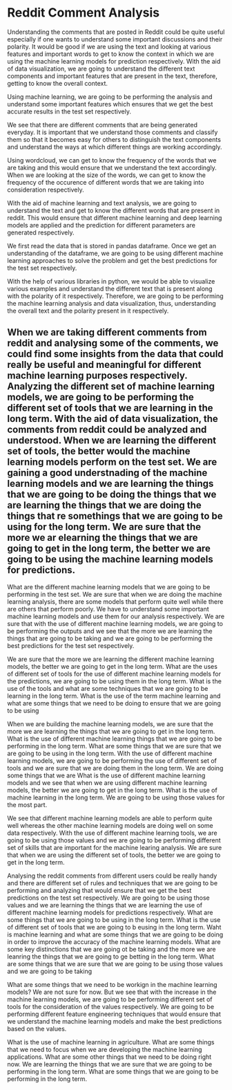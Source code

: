 # Reddit Comment Analysis 

Understanding the comments that are posted in Reddit could be quite useful especially if one wants to understand some important discussions and their polarity. 
It would be good if we are using the text and looking at various features and important words to get to know the context in which we are using the machine learning models for prediction respectively. With the aid of data visualization, we are going to understand the different text components and important features that are present in the text, therefore, getting to know the overall context. 

Using machine learning, we are going to be performing the analysis and understand some important features which ensures that we get the best accurate results in the test set respectively.

We see that there are different comments that are being generated everyday. It is important that we understand those comments and classify them so that it becomes easy for others to distinguish the text components and understand the ways at which different things are working accordingly. 



Using wordcloud, we can get to know the frequency of the words that we are taking and this would ensure that we understand the text accordingly. When we are looking at the size of the words, we can get to know the frequency of the occurence of different words that we are taking into consideration respectively. 

With the aid of machine learning and text analysis, we are going to understand the text and get to know the different words that are present in reddit. This would ensure that different machine learning and deep learning models are applied and the prediction for different parameters are generated respectively.

We first read the data that is stored in pandas dataframe. Once we get an understanding of the dataframe, we are going to be using different machine learning approaches to solve the problem and get the best predictions for the test set respectively. 

With the help of various libraries in python, we would be able to visualize various examples and understand the different text that is present along with the polarity of it respectively. Therefore, we are going to be performing the machine learning analysis and data visualization, thus, understanding the overall text and the polarity present in it respectively. 

## When we are taking different comments from reddit and analysing some of the comments, we could find some insights from the data that could really be useful and meaningful for different machine learning purposes respectively. Analyzing the different set of machine learning models, we are going to be performing the different set of tools that we are learning in the long term. With the aid of data visualization, the comments from reddit could be analyzed and understood. When we are learning the different set of tools, the better would the machine learning models perform on the test set. We are gaining a good understnading of the machine learning models and we are learning the things that we are going to be doing the things that we are learning the things that we are doing the things that re somethings that we are going to be using for the long term. We are sure that the more we ar elearning the things that we are going to get in the long term, the better we are going to be using the machine learning models for predictions. 
What are the different machine learning models that we are going to be performing in the test set. We are sure that when we are doing the machine learning analysis, there are some models that perform quite well while there are others that perform poorly. We have to understand some important machine learning models and use them for our analysis respectively. We are sure that with the use of different machine learning models, we are going to be performing the outputs and we see that the more we are learning the things that are going to be taking and we are going to be performing the best predictions for the test set respectively. 

We are sure that the more we are learning the different machine learning models, the better we are going to get in the long term. What are the uses of different set of tools for the use of different machine learning models for the predictions, we are going to be using them in the long term. What is the use of the tools and what are some techniques that we are going to be learning in the long term. What is the use of the term machine learning and what are some things that we need to be doing to ensure that we are going to be using

When we are building the machine learning models, we are sure that the more we are learning the things that we are going to get in the long term. What is the use of different machine learning things that we are going to be performing in the long term. What are some things that we are sure that we are going to be using in the long term. With the use of different machine learning models, we are going to be performing the use of different set of tools and we are sure that we are doing them in the long term. We are doing some things that we are What is the use of different machine learning models and we see that when we are using different machine learning models, the better we are going to get in the long term. What is the use of machine learning in the long term. We are going to be using those values for the most part. 

We see that different machine learning models are able to perform quite well whereas the other machine learning models are doing well on some data respectively. With the use of different machine learning tools, we are going to be using those values and we are going to be performing different set of skills that are important for the machine learing analysis. We are sure that when we are using the different set of tools, the better we are going to get in the long term. 


Analysing the reddit comments from different users could be really handy and there are different set of rules and techniques that we are going to be performing and analyzing that would ensure that we get the best predictions on the test set respectively. We are going to be using those values and we are learning the things that we are learning the use of different machine learning models for predictions respectively. What are some things that we are going to be using in the long term. What is the use of different set of tools that we are going to b eusing in the long term. Waht is machine learning and what are some things that we are going to be doing in order to improve the accuracy of the machine learning models. What are some key distinctions that we are going ot be taking and the more we are leanring the things that we are going to ge betting in the long term. What are some things that we are sure that we are going to be using those values and we are going to be taking 

What are some things that we need to be workign in the machine learning models? We are not sure for now. But we see that with the increase in the machine learning models, we are going to be performing different set of tools for the consideration of the values respectively. We are going to be performing different feature engineering techniques that would ensure that we understand the machine learning models and make the best predictions based on the values. 

What is the use of machine learning in agriculture. What are some things that we need to focus when we are developing the machine learning applications. What are some other things that we need to be doing right now. We are learning the things that we are sure that we are going to be performing in the long term. What are some things that we are going to be performing in the long term. 
